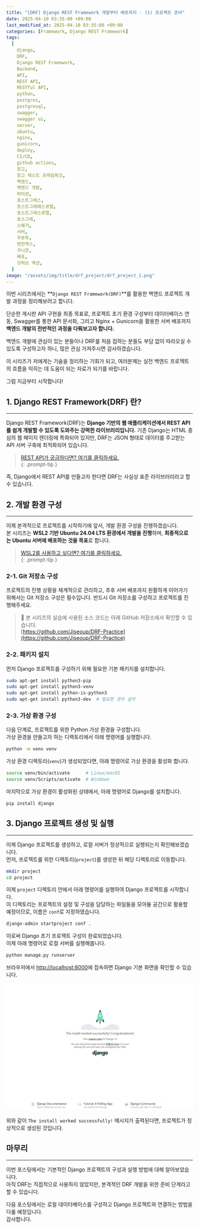 ```yaml
---
title: "[DRF] Django REST Framework 개발부터 배포까지 - (1) 프로젝트 준비"
date: 2025-04-10 03:35:00 +09:00
last_modified_at: 2025-04-10 03:35:00 +09:00
categories: [Framework, Django REST Framework]
tags:
  [
    django,
    DRF,
    Django REST Framework,
    Backend,
    API,
    REST API,
    RESTful API,
    python,
    postgres,
    postgresql,
    swagger,
    swagger ui,
    server,
    ubuntu,
    nginx,
    gunicorn,
    deploy,
    CI/CD,
    github actions,
    장고,
    장고 레스트 프레임워크,
    백엔드,
    백엔드 개발,
    파이썬,
    포스트그레스,
    포스트그레에스큐엘,
    포스트그레스큐엘,
    포스그레,
    스웨거,
    서버,
    우분투,
    엔진엑스,
    구니콘,
    배포,
    깃허브 액션,
  ]
image: "/assets/img/title/drf_project/drf_project_1.png"
---
```


이번 시리즈에서는 **`Django REST Framework(DRF)`**를 활용한 백엔드 프로젝트 개발 과정을 정리해보려고 합니다.  

단순한 게시판 API 구현을 최종 목표로, 프로젝트 초기 환경 구성부터 데이터베이스 연동, Swagger를 통한 API 문서화, 그리고 Nginx + Gunicorn을 활용한 서버 배포까지 **백엔드 개발의 전반적인 과정을 다뤄보고자 합니다.**  

백엔드 개발에 관심이 있는 분들이나 DRF를 처음 접하는 분들도 부담 없이 따라오실 수 있도록 구성하고자 하니, 많은 관심 가져주시면 감사하겠습니다.  

이 시리즈가 저에게는 기술을 정리하는 기회가 되고, 여러분께는 실전 백엔드 프로젝트의 흐름을 익히는 데 도움이 되는 자료가 되기를 바랍니다.  

그럼 지금부터 시작합니다!  

## 1. Django REST Framework(DRF) 란?
---
Django REST Framework(DRF)는 **Django 기반의 웹 애플리케이션에서 REST API를 쉽게 개발할 수 있도록 도와주는 강력한 라이브러리입니다.** 기존 Django는 HTML 중심의 웹 페이지 렌더링에 특화되어 있지만, DRF는 JSON 형태로 데이터를 주고받는 API 서버 구축에 최적화되어 있습니다.  

> [REST API가 궁금하다면? 여기를 클릭하세요.](https://devpro.kr/posts/REST,-RESTful-API%EB%9E%80-%EA%B0%9C%EB%85%90-%EC%82%B4%ED%8E%B4%EB%B3%B4%EA%B8%B0/)  
{: .prompt-tip }

즉, Django에서 REST API를 만들고자 한다면 DRF는 사실상 표준 라이브러리라고 할 수 있습니다.  

## 2. 개발 환경 구성
---
이제 본격적으로 프로젝트를 시작하기에 앞서, 개발 환경 구성을 진행하겠습니다.  
본 시리즈는 **WSL2 기반 Ubuntu 24.04 LTS 환경에서 개발을 진행**하며, **최종적으로는 Ubuntu 서버에 배포하는 것을 목표**로 합니다.  

> [WSL2를 사용하고 싶다면? 여기를 클릭하세요.](https://devpro.kr/posts/Windows-11-WSL2-%EC%84%A4%EC%B9%98%EC%99%80-VSCode-%EC%97%B0%EB%8F%99/)  
{: .prompt-tip }

### 2-1. Git 저장소 구성
프로젝트의 진행 상황을 체계적으로 관리하고, 추후 서버 배포까지 원활하게 이어가기 위해서는 Git 저장소 구성은 필수입니다. 반드시 Git 저장소를 구성하고 프로젝트를 진행해주세요.  

> 📌 본 시리즈의 실습에 사용된 소스 코드는 아래 GitHub 저장소에서 확인할 수 있습니다.  
> [https://github.com/Jiseoup/DRF-Practice](https://github.com/Jiseoup/DRF-Practice)

### 2-2. 패키지 설치
먼저 Django 프로젝트를 구성하기 위해 필요한 기본 패키지를 설치합니다.  
```bash
sudo apt-get install python3-pip
sudo apt-get install python3-venv
sudo apt-get install python-is-python3
sudo apt-get install python3-dev  # 필요한 경우 설치
```

### 2-3. 가상 환경 구성
다음 단계로, 프로젝트를 위한 Python 가상 환경을 구성합니다.  
가상 환경을 만들고자 하는 디렉토리에서 아래 명령어를 실행합니다.  
```bash
python -m venv venv
```

가상 환경 디렉토리(`venv`)가 생성되었다면, 아래 명령어로 가상 환경을 활성화 합니다.  
```bash
source venv/bin/activate      # Linux/macOS
source venv/Scripts/activate  # Windows
```

마지막으로 가상 환경이 활성화된 상태에서, 아래 명령어로 Django를 설치합니다.  
```bash
pip install django
```

## 3. Django 프로젝트 생성 및 실행
---
이제 Django 프로젝트를 생성하고, 로컬 서버가 정상적으로 실행되는지 확인해보겠습니다.  
먼저, 프로젝트를 위한 디렉토리(`project`)를 생성한 뒤 해당 디렉토리로 이동합니다.  
```bash
mkdir project
cd project
```

이제 `project` 디렉토리 안에서 아래 명령어를 실행하여 Django 프로젝트를 시작합니다.  
이 디렉토리는 프로젝트의 설정 및 구성을 담당하는 파일들을 모아둘 공간으로 활용할 예정이므로, 이름은 `conf`로 지정하였습니다.  
```bash
django-admin startproject conf .
```

이로써 Django 초기 프로젝트 구성이 완료되었습니다.  
이제 아래 명령어로 로컬 서버를 실행해봅니다.  
```bash
python manage.py runserver
```

브라우저에서 [http://localhost:8000](http://localhost:8000)에 접속하면 Django 기본 화면을 확인할 수 있습니다.  

![django_install_successfully](/assets/img/posts/programming/django_rest_framework/django_install_successfully.png)  

위와 같이 `The install worked successfully!` 메시지가 출력된다면, 프로젝트가 정상적으로 생성된 것입니다.  

## 마무리
---
이번 포스팅에서는 기본적인 Django 프로젝트의 구성과 실행 방법에 대해 알아보았습니다.  
아직 DRF는 직접적으로 사용하지 않았지만, 본격적인 DRF 개발을 위한 준비 단계라고 할 수 있습니다.  

다음 포스팅에서는 로컬 데이터베이스를 구성하고 Django 프로젝트와 연결하는 방법을 다룰 예정입니다.  
감사합니다.  
